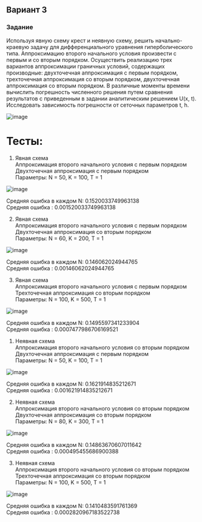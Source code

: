 ## Вариант 3

### Задание
Используя явную схему крест и неявную схему, решить начально-краевую задачу для дифференциального уравнения гиперболического типа. Аппроксимацию второго начального условия произвести с первым и со вторым порядком. Осуществить реализацию трех вариантов аппроксимации граничных условий, содержащих производные: двухточечная аппроксимация с первым порядком, трехточечная аппроксимация со вторым порядком, двухточечная аппроксимация со вторым порядком. В различные моменты времени вычислить погрешность численного решения путем сравнения результатов с приведенным в задании аналитическим решением U(x, t). Исследовать зависимость погрешности от сеточных параметров t, h.

![image](https://user-images.githubusercontent.com/66428811/202867565-e4f46f1a-6e96-47e3-8370-2cdfc36cc3a3.png)

# Тесты:  

1. Явная схема  
Аппроксимация второго начального условия с первым порядком  
Двухточечная аппроксимация с первым порядком  
Параметры: N = 50, K = 100, T = 1

![image](https://user-images.githubusercontent.com/66428811/202865829-4521015c-ef55-42ba-b688-54272821ed31.png)

Средняя ошибка в каждом N: 0.1520033749963138  
Средняя ошибка           : 0.001520033749963138  

2. Явная схема  
Аппроксимация второго начального условия с первым порядком  
Двухточечная аппроксимация со вторым порядком  
Параметры: N = 60, K = 200, T = 1

![image](https://user-images.githubusercontent.com/66428811/202865892-dc764921-0dab-486c-bb67-0deee507aade.png)

Средняя ошибка в каждом N: 0.146062024944765  
Средняя ошибка		     : 0.00146062024944765  

3. Явная схема  
Аппроксимация второго начального условия с первым порядком  
Трехточечная аппроксимация со вторым порядком  
Параметры: N = 100, K = 500, T = 1

![image](https://user-images.githubusercontent.com/66428811/202866123-9da854c4-7f9c-4ab2-a2af-03b47976dc21.png)

Средняя ошибка в каждом N: 0.1495597341233904  
Средняя ошибка           : 0.0007477986706169521  


1. Неявная схема  
Аппроксимация второго начального условия со вторым порядком  
Двухточечная аппроксимация с первым порядком  
Параметры: N = 50, K = 100, T = 1

![image](https://user-images.githubusercontent.com/66428811/202866217-fcaf403f-ba8e-460a-b19e-28ffb2215101.png)

Средняя ошибка в каждом N: 0.1621914835212671  
Средняя ошибка           : 0.001621914835212671  

2. Неявная схема  
Аппроксимация второго начального условия со вторым порядком  
Двухточечная аппроксимация со вторым порядком  
Параметры: N = 80, K = 300, T = 1

![image](https://user-images.githubusercontent.com/66428811/202866369-3f705017-b2cb-4e42-8283-c373caf9389a.png)

Средняя ошибка в каждом N: 0.14863670607011642  
Средняя ошибка           : 0.000495455686900388  

3. Неявная схема  
Аппроксимация второго начального условия со вторым порядком  
Трехточечная аппроксимация со вторым порядком  
Параметры: N = 100, K = 500, T = 1

![image](https://user-images.githubusercontent.com/66428811/202866410-7273ca71-c7a2-41a2-95a8-a5612ade4f21.png)

Средняя ошибка в каждом N: 0.1410483591761369  
Средняя ошибка           : 0.0002820967183522738
